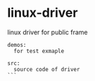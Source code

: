 # linux-driver
linux driver for public frame
```
demos:
  for test exmaple
````
````
src:
  source code of driver
```
